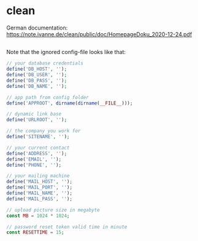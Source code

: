 # clean
German documentation: https://note.ivanne.de/clean/public/doc/HomepageDoku_2020-12-24.pdf
## 

Note that the ignored config-file looks like that:


```php
// your database credentials
define('DB_HOST', '');
define('DB_USER', '');
define('DB_PASS', '');
define('DB_NAME', '');

// app path from config folder
define('APPROOT', dirname(dirname(__FILE__)));

// dynamic link base
define('URLROOT', '');

// the company you work for
define('SITENAME', '');

// your current contact
define('ADDRESS', '');
define('EMAIL', '');
define('PHONE', '');

// your mailing machine
define('MAIL_HOST', '');
define('MAIL_PORT', '');
define('MAIL_NAME', '');
define('MAIL_PASS', '');

// upload picture size in megabyte
const MB = 1024 * 1024;

// password reset token valid time in minute
const RESETTIME = 15;
```
